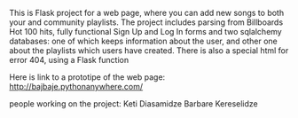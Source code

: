 This is Flask project for a web page, where you can add new songs to both your and community playlists.
The project includes parsing from Billboards Hot 100 hits, fully functional Sign Up and Log In forms and
two sqlalchemy databases: one of which keeps information about the user, and other one about the playlists
which users have created. There is also a special html for error 404, using a Flask function


Here is link to a prototipe of the web page: http://bajbaje.pythonanywhere.com/

people working on the project:
Keti Diasamidze
Barbare Kereselidze

